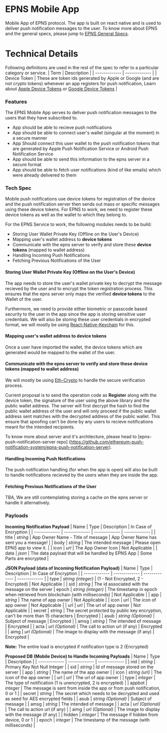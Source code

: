 # EPNS Mobile App
Mobile App of EPNS protocol. The app is built on react native and is used to deliver push notification messages to the user. To know more about EPNS and the general specs, please jump to [EPNS General Specs](https://github.com/ethereum-push-notification-system/epns-specs/blob/master/README.md).

# Technical Details
Following definitions are used in the rest of the spec to refer to a particular category or service.
| Term  | Description |
| ------------- | ------------- |
| Device Token | These are token ids generated by Apple or Google (and are not crypto tokens) whenever an app registers for push notification, Learn about [Apple Device Tokens](https://developer.apple.com/documentation/usernotifications/registering_your_app_with_apns) or [Google Device Tokens](https://developers.google.com/web/ilt/pwa/introduction-to-push-notifications) |

### Features
The EPNS Mobile App serves to deliver push notification messages to the users that they have subscribed to.
- App should be able to recieve push notifications
- App should be able to connect user's wallet (singular at the moment) in a secure manner
- App Should connect this user wallet to the push notification tokens that are generated by Apple Push Notification Service or Android Push Notification Service
- App should be able to send this information to the epns server in a secure format
- App should be able to fetch user notifications (kind of like emails) which were already delivered to them

### Tech Spec
Mobile push notifications use device tokens for registration of the device and the push notification server then sends out mass or specific messages using these device tokens. For EPNS to work, we need to register these device tokens as well as the wallet to which they belong to.

For the EPNS Service to work, the following modules needs to be build:
- Storing User Wallet Private Key (Offline on the User's Device)
- Mapping user's wallet address to **device tokens**
- Communicate with the epns server to verify and store these **device tokens** (mapped to wallet address)
- Handling Incoming Push Notifications
- Fetching Previous Notifications of the User

#### Storing User Wallet Private Key (Offline on the User's Device)
The app needs to store the user's wallet private key to decrypt the message recieved by the user and to encrypt the token registration process. This ensures that the epns server only maps the verified **device tokens** to the Wallet of the user.

Furthermore, we need to provide either biometric or passcode based security to the user in the app since the app is storing sensitive user credentials. We will also be storing these user credentials in encrypted format, we will mostly be using [React-Native-Keychain](https://github.com/oblador/react-native-keychain) for this.

#### Mapping user's wallet address to device tokens
Once a user have imported the wallet, the device tokens which are generated would be mapped to the wallet of the user.

#### Communicate with the epns server to verify and store these device tokens (mapped to wallet address)
We will mostly be using [Eth-Crypto](https://github.com/pubkey/eth-crypto) to handle the secure verification process.

Current proposal is to send the operation code as **Register** along with the device token, the signature of the user using the above library and the public wallet address. The server will first decrypt the hash to find the public wallet address of the user and will only proceed if the public wallet address sent matches with the decrypted address of the public wallet. This ensure that spoofing can't be done by any users to recieve notifications meant for the intended recipients.

To know more about server and it's architecture, please head to [epns-push-notification-server repo] (https://github.com/ethereum-push-notification-system/epns-push-notification-server).

#### Handling Incoming Push Notifications
The push notification handling (for when the app is open) will also be built to handle notifications recieved by the users when they are inside the app.

#### Fetching Previous Notifications of the User
TBA, We are still contemplating storing a cache on the epns server or handle it alternatively.

### Payloads
**Incoming Notification Payload**
| Name  | Type | Description | In Case of Encryption |
| ------------- | ------------- | ------------- |  ------------- |
| title | *string* | App Owner Name - Title of message | App Owner Name has sent you a message! |
| body | *string* | The intended message | Please open EPNS app to view it. |
| icon | *url* | The App Owner Icon | Not Applicable |
| data | *json* | The data payload that will be handled by EPNS App | Some Parts are encrypted |

**JSON Payload (data of Incoming Notification Payload)**
| Name  | Type | Description | In Case of Encryption |
| ------------- | ------------- | ------------- |  ------------- |
| type | *string (integer)* | (1 - Not Encrypted, 2 - Encrypted) | Not Applicable |
| sid | *string* | The id associated with the message on the server
| epoch | *string (integer)* | The timestamp in epoch when retrieved from blockchain (with milliseconds) | Not Applicable |
| app | *string* | The name of app owner | Not Applicable |
| icon | *url* | The icon of app owner | Not Applicable |
| url | *url* | The url of app owner | Not Applicable |
| secret | *string* | The secret protected by public key encryption, can't be more than 15 characters | Encrypted |
| asub | *string (Optional)* | Subject of message | Encrypted |
| amsg | *string* | The intended of message | Encrypted |
| acta | *url (Optional)* | The call to action url (if any) | Encrypted |
| aimg | *url (Optional)* | The image to display with the message (if any) | Encrypted |

**Note:** The entire load is encrypted if notification type is 2 (Encrypted)

**Proposed DB (Mobile Device) to Handle Incoming Payloads**
| Name  | Type | Description |
| ------------- | ------------- | ------------- |
| nid | *string* | Primary Key Not Null Integer |
| sid | *string* | Id of message stored on the server |
| app | *string* | The name of the app owner |
| icon | *string (url)* | The icon of the app owner |
| url | *url* | The url of app owner |
| type | *integer* | The type of notification (1 is unencrypted, 2 is encrypted) |
| appbot | *integer* | The message is sent from inside the app or from push notification, 0 or 1 |
| secret | *string* | The secret which needs to be decrypted and used as seed for AES encrypted fields |
| asub | *string (Optional)* | Subject of message |
| amsg | *string* | The intended of message |
| acta | *url (Optional)* | The call to action url (if any) |
| aimg | *url (Optional)* | The image to display with the message (if any) |
| hidden | *integer* | The message if hidden from device, 0 or 1 |
| epoch | *integer* | The timestamp of the message (with milliseconds) |
